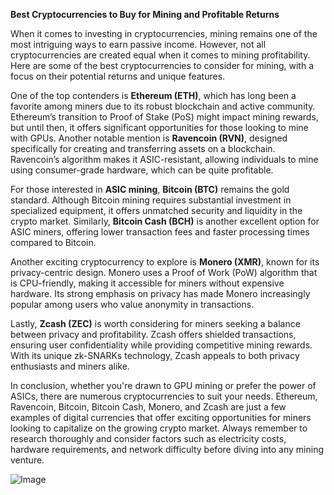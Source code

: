 **Best Cryptocurrencies to Buy for Mining and Profitable Returns**

When it comes to investing in cryptocurrencies, mining remains one of the most intriguing ways to earn passive income. However, not all cryptocurrencies are created equal when it comes to mining profitability. Here are some of the best cryptocurrencies to consider for mining, with a focus on their potential returns and unique features.

One of the top contenders is **Ethereum (ETH)**, which has long been a favorite among miners due to its robust blockchain and active community. Ethereum’s transition to Proof of Stake (PoS) might impact mining rewards, but until then, it offers significant opportunities for those looking to mine with GPUs. Another notable mention is **Ravencoin (RVN)**, designed specifically for creating and transferring assets on a blockchain. Ravencoin’s algorithm makes it ASIC-resistant, allowing individuals to mine using consumer-grade hardware, which can be quite profitable.

For those interested in **ASIC mining**, **Bitcoin (BTC)** remains the gold standard. Although Bitcoin mining requires substantial investment in specialized equipment, it offers unmatched security and liquidity in the crypto market. Similarly, **Bitcoin Cash (BCH)** is another excellent option for ASIC miners, offering lower transaction fees and faster processing times compared to Bitcoin.

Another exciting cryptocurrency to explore is **Monero (XMR)**, known for its privacy-centric design. Monero uses a Proof of Work (PoW) algorithm that is CPU-friendly, making it accessible for miners without expensive hardware. Its strong emphasis on privacy has made Monero increasingly popular among users who value anonymity in transactions.

Lastly, **Zcash (ZEC)** is worth considering for miners seeking a balance between privacy and profitability. Zcash offers shielded transactions, ensuring user confidentiality while providing competitive mining rewards. With its unique zk-SNARKs technology, Zcash appeals to both privacy enthusiasts and miners alike.

In conclusion, whether you're drawn to GPU mining or prefer the power of ASICs, there are numerous cryptocurrencies to suit your needs. Ethereum, Ravencoin, Bitcoin, Bitcoin Cash, Monero, and Zcash are just a few examples of digital currencies that offer exciting opportunities for miners looking to capitalize on the growing crypto market. Always remember to research thoroughly and consider factors such as electricity costs, hardware requirements, and network difficulty before diving into any mining venture.

![Image](https://github.com/user-attachments/assets/b8266eee-691e-4ee1-99ef-bfa10d234fd4)